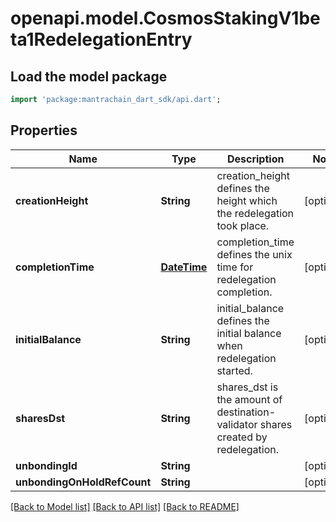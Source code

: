 # openapi.model.CosmosStakingV1beta1RedelegationEntry

## Load the model package
```dart
import 'package:mantrachain_dart_sdk/api.dart';
```

## Properties
Name | Type | Description | Notes
------------ | ------------- | ------------- | -------------
**creationHeight** | **String** | creation_height  defines the height which the redelegation took place. | [optional] 
**completionTime** | [**DateTime**](DateTime.md) | completion_time defines the unix time for redelegation completion. | [optional] 
**initialBalance** | **String** | initial_balance defines the initial balance when redelegation started. | [optional] 
**sharesDst** | **String** | shares_dst is the amount of destination-validator shares created by redelegation. | [optional] 
**unbondingId** | **String** |  | [optional] 
**unbondingOnHoldRefCount** | **String** |  | [optional] 

[[Back to Model list]](../README.md#documentation-for-models) [[Back to API list]](../README.md#documentation-for-api-endpoints) [[Back to README]](../README.md)


